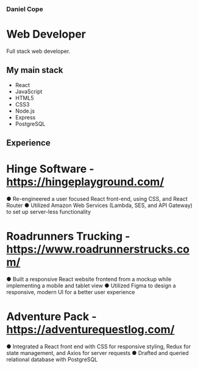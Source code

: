 ### Daniel Cope
# Web Developer

Full stack web developer.

## My main stack
- React
- JavaScript
- HTML5
- CSS3
- Node.js
- Express
- PostgreSQL

## Experience
# Hinge Software - https://hingeplayground.com/

● Re-engineered a user focused React front-end, using CSS, and React Router
● Utilized Amazon Web Services (Lambda, SES, and API Gateway) to set up server-less functionality

# Roadrunners Trucking - https://www.roadrunnerstrucks.com/

● Built a responsive React website frontend from a mockup while implementing a mobile and tablet view
● Utilized Figma to design a responsive, modern UI for a better user experience

# Adventure Pack - https://adventurequestlog.com/

● Integrated a React front end with CSS for responsive styling, Redux for state management, and Axios for
server requests
● Drafted and queried relational database with PostgreSQL




<!--
**danielcope/danielcope** is a ✨ _special_ ✨ repository because its `README.md` (this file) appears on your GitHub profile.

Here are some ideas to get you started:

- 🔭 I’m currently working on ...
- 🌱 I’m currently learning ...
- 👯 I’m looking to collaborate on ...
- 🤔 I’m looking for help with ...
- 💬 Ask me about ...
- 📫 How to reach me: ...
- 😄 Pronouns: ...
- ⚡ Fun fact: ...
-->

